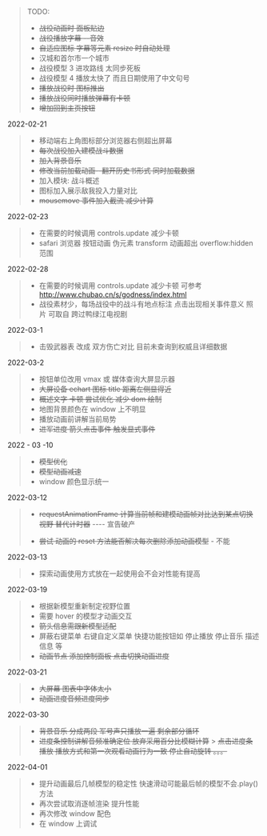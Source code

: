 > TODO:
>
> - ~~战役动画时 面板贴边~~
> - ~~战役播放字幕 --音效~~
> - ~~自适应图标 字幕等元素 resize 时自动处理~~
> - 汉城和首尔市一个城市
> - 战役模型 3 进攻路线 太同步死板
> - 战役模型 4 播放太快了 而且日期使用了中文句号
> - ~~播放战役时 图标推出~~
> - ~~播放战役同时播放弹幕有卡顿~~
> - ~~增加回到主页按钮~~

2022-02-21

> - 移动端右上角图标部分浏览器右侧超出屏幕
> - ~~每次战役加入建模战斗数据~~
> - ~~加入背景音乐~~
> - ~~修改当前加载动画--翻开历史书形式 同时加载数据~~
> - 加入模块: 战斗概述
> - 图标加入展示敌我投入力量对比
> - ~~mousemove 事件加入截流 减少计算~~

2022-02-23

> - 在需要的时候调用 controls.update 减少卡顿
> - safari 浏览器 按钮动画 伪元素 transform 动画超出 overflow:hidden 范围

2022-02-28

> - 在需要的时候调用 controls.update 减少卡顿 可参考 http://www.chubao.cn/s/godness/index.html
> - 战役素材少，每场战役中的战斗有地点标注 点击出现相关事件意义 照片 可取自 跨过鸭绿江电视剧

2022-03-1

> - 击毁武器表 改成 双方伤亡对比 目前未查询到权威且详细数据

2022-03-2

> - 按钮单位改用 vmax 或 媒体查询大屏显示器
> - ~~大屏设备 echart 图标 title 距离左侧显得近~~
> - ~~概述文字 卡顿 尝试优化 减少 dom 绘制~~
> - 地图背景颜色在 window 上不明显
> - 播放动画前讲解当前局势
> - ~~进军进度 箭头点击事件 触发显式事件~~

2022 - 03 -10

> - ~~模型优化~~
> - ~~模型动画减速~~
> - window 颜色显示统一

2022-03-12

> - ~~requestAnimationFrame 计算当前帧和建模动画帧对比达到某点切换视野 替代计时器~~ ---- 宣告破产
>
> * ~~尝试 动画的 reset 方法能否解决每次删除添加动画模型~~ - 不能

2022-03-13

> - 探索动画使用方式放在一起使用会不会对性能有提高

2022-03-19

> - 根据新模型重新制定视野位置
> - 需要 hover 的模型才动画交互
> - ~~箭头信息需跟新模型适配~~
> - 屏蔽右键菜单 右键自定义菜单 快捷功能按钮如 停止播放 停止音乐 描述信息 等
> - ~~动画节点 添加控制面板 点击切换动画进度~~

2022-03-21

> - ~~大屏幕 图表中字体太小~~
> - ~~动画进度音频进度同步~~

2022-03-30

> - ~~背景音乐 分成两段 军号声只播放一遍 剩余部分循环~~
> - ~~进度条控制讲解音频准确定位 放弃采用百分比模糊计算~~ > ~~点击进度条播放 播放方式和第一次观看动画行为一致 停止自动旋转 。。。~~

2022-04-01

> - 提升动画最后几帧模型的稳定性 快速滑动可能最后帧的模型不会.play()方法
> - 再次尝试取消逐帧渲染 提升性能
> - 再次修改 window 配色
> - 在 window 上调试
